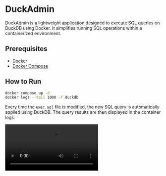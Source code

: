 # DuckAdmin

DuckAdmin is a lightweight application designed to execute SQL queries on DuckDB using Docker. It simplifies running SQL operations within a containerized environment.

## Prerequisites

- [Docker](https://www.docker.com/)
- [Docker Compose](https://docs.docker.com/compose/)

## How to Run

```sh
docker compose up -d
docker logs --tail 1000 -f duckdb
```

Every time the `exec.sql` file is modified, the new SQL query is automatically applied using DuckDB. The query results are then displayed in the container logs.

<video src="https://github.com/user-attachments/assets/4cdcbc80-1982-4b0a-b45a-8da6760bce9d"> </video>
